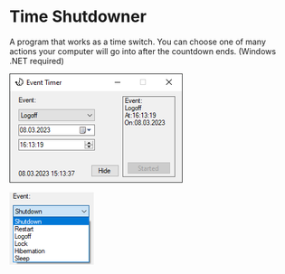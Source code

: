 # Time Shutdowner
 
A program that works as a time switch. You can choose one of many actions your computer will go into after the countdown ends. (Windows .NET required)

![](https://github.com/JaneQ14/Time-Shutdowner/blob/main/.img/app.png)

![](https://github.com/JaneQ14/Time-Shutdowner/blob/main/.img/app-events.png)
